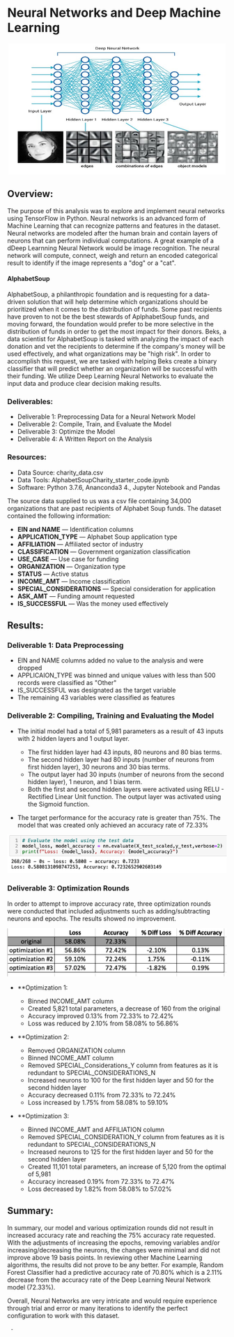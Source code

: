 # Neural Networks and Deep Machine Learning

<p align="center">
    <img width="500" height="300" src= "https://github.com/rloufoster/Neural_Network_Charity_Analysis/blob/main/Images/Neural_Network2.jpeg?raw=true">
</p>  


## Overview:

The purpose of this analysis was to explore and implement neural networks using TensorFlow in Python.  Neural networks is an advanced form of Machine Learning that can recognize patterns and features in the dataset. Neural networks are modeled after the human brain and contain layers of neurons that can perform individual computations.  A great example of a dDeep Learnning Neural Network would be image recognition.  The neural network will compute, connect, weigh and return an encoded categorical result to identify if the image represents a "dog" or a "cat".

#### AlphabetSoup

AlphabetSoup, a philanthropic foundation and is requesting for a data-driven solution that will help determine which organizations should be prioritized when it comes to the distribution of funds. Some past recipients have proven to not be the best stewards of AplphabetSoup funds, and moving forward, the foundation would prefer to be more selective in the distribution of funds in order to get the most impact for their donors. Beks, a data scientist for AlphabetSoup is tasked with analyzing the impact of each donation and vet the recipients to determine if the company's money will be used effectively, and what organizations may be "high risk". In order to accomplish this request, we are tasked with helping Beks create a binary classifier that will predict whether an organization will be successful with their funding. We utilize Deep Learning Neural Networks to evaluate the input data and produce clear decision making results.

### Deliverables:

 * Deliverable 1:  Preprocessing Data for a Neural Network Model
 * Deliverable 2:  Compile, Train, and Evaluate the Model
 * Deliverable 3:  Optimize the Model
 * Deliverable 4:  A Written Report on the Analysis 
 
 
### Resources:
 
 * Data Source:  charity_data.csv
 * Data Tools:  AlphabetSoupCharity_starter_code.ipynb
 * Software:  Python 3.7.6, Ananconda3 4., Jupyter Notebook and Pandas

  
The source data supplied to us was a csv file containing 34,000 organizations that are past recipients of Alphabet Soup funds. The dataset contained the following information:
 
  * **EIN and NAME** — Identification columns
  * **APPLICATION_TYPE** — Alphabet Soup application type
  * **AFFILIATION** — Affiliated sector of industry
  * **CLASSIFICATION** — Government organization classification
  * **USE_CASE** — Use case for funding
  * **ORGANIZATION** — Organization type
  * **STATUS** — Active status
  * **INCOME_AMT** — Income classification
  * **SPECIAL_CONSIDERATIONS** — Special consideration for application
  * **ASK_AMT** — Funding amount requested
  * **IS_SUCCESSFUL** — Was the money used effectively 
  
## Results:
  
### Deliverable 1:  Data Preprocessing

 * EIN and NAME columns added no value to the analysis and were dropped
 * APPLICAION_TYPE was binned and unique values with less than 500 records were classified as "Other"
 * IS_SUCCESSFUL was designated as the target variable
 * The remaining 43 variables were classified as features

### Deliverable 2:  Compiling, Training and Evaluating the Model

 * The initial model had a total of 5,981 parameters as a result of 43 inputs with 2 hidden layers and 1 output layer.

   - The first hidden layer had 43 inputs, 80 neurons and 80 bias terms.
   - The second hidden layer had 80 inputs (number of neurons from first hidden layer), 30 neurons and 30 bias terms.
   - The output layer had 30 inputs (number of neurons from the second hidden layer), 1 neuron, and 1 bias term.
   - Both the first and second hidden layers were activated using RELU - Rectified Linear Unit function. The output layer was activated          using the Sigmoid function.
   
 * The target performance for the accuracy rate is greater than 75%. The model that was created only achieved an accuracy rate of 72.33%

![Model1](https://github.com/rloufoster/Neural_Network_Charity_Analysis/blob/main/Images/Model1.png?raw=true)

### Deliverable 3:  Optimization Rounds

In order to attempt to improve accuracy rate, three optimization rounds were conducted that included adjustments such as adding/subtracting neurons and epochs.  The results showed no improvement.

![Optimization](https://github.com/rloufoster/Neural_Network_Charity_Analysis/blob/main/Images/OptimizationResults.png?raw=true)


 * **Optimization 1:
 
     - Binned INCOME_AMT column
     - Created 5,821 total parameters, a decrease of 160 from the original 
     - Accuracy improved 0.13% from 72.33% to 72.42%
     - Loss was reduced by 2.10% from 58.08% to 56.86%
     
 * **Optimization 2:
 
     - Removed ORGANIZATION column
     - Binned INCOME_AMT column
     - Removed SPECIAL_Considerations_Y column from features as it is redundant to SPECIAL_CONSIDERATIONS_N
     - Increased neurons to 100 for the first hidden layer and 50 for the second hidden layer
     - Accuracy decreased 0.11% from 72.33% to 72.24%
     - Loss increased by 1.75% from 58.08% to 59.10%
     
 * **Optimization 3:
 
     - Binned INCOME_AMT and AFFILIATION column
     - Removed SPECIAL_CONSIDERATION_Y column from features as it is redundant to SPECIAL_CONSIDERATIONS_N
     - Increased neurons to 125 for the first hidden layer and 50 for the second hidden layer
     - Created 11,101 total parameters, an increase of 5,120 from the optimal of 5,981
     - Accuracy increased 0.19% from 72.33% to 72.47%
     - Loss decreased by 1.82% from 58.08% to 57.02%
     
 ## Summary:
 
In summary, our model and various optimization rounds did not result in increased accuracy rate and reaching the 75% accuracy rate requested. With the adjustments of increasing the epochs, removing variables and/or increasing/decreasing the neurons, the changes were minimal and did not improve above 19 basis points. In reviewing other Machine Learning algorithms, the results did not prove to be any better. For example, Random Forest Classifier had a predictive accuracy rate of 70.80% which is a 2.11% decrease from the accuracy rate of the Deep Learning Neural Network model (72.33%).

Overall, Neural Networks are very intricate and would require experience through trial and error or many iterations to identify the perfect configuration to work with this dataset.

     
     
     -
 
